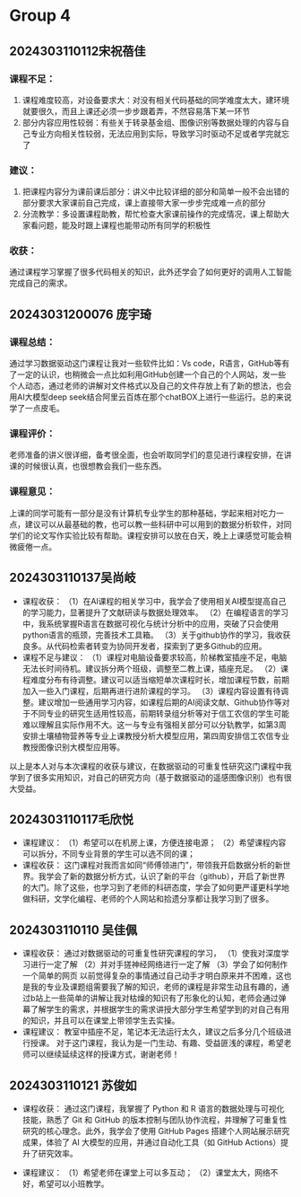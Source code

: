 # Group 4

## 2024303110112宋祝蓓佳

### 课程不足：

1. 课程难度较高，对设备要求大：对没有相关代码基础的同学难度太大，建环境就要很久，而且上课还必须一步步跟着弄，不然容易落下某一环节
2. 部分内容应用性较弱：有些关于转录基金组、图像识别等数据处理的内容与自己专业方向相关性较弱，无法应用到实际，导致学习时驱动不足或者学完就忘了

### 建议：

1. 把课程内容分为课前课后部分：讲义中比较详细的部分和简单一般不会出错的部分要求大家课前自己完成，课上直接带大家一步步完成难一点的部分
2. 分流教学：多设置课程助教，帮忙检查大家课前操作的完成情况，课上帮助大家看问题，能及时跟上课程也能带动所有同学的积极性

### 收获：

通过课程学习掌握了很多代码相关的知识，此外还学会了如何更好的调用人工智能完成自己的需求。


## 20243031200076 庞宇琦

### 课程总结：

通过学习数据驱动这门课程让我对一些软件比如：Vs code，R语言，GitHub等有了一定的认识，也稍微会一点比如利用GitHub创建一个自己的个人网站，发一些个人动态，通过老师的讲解对文件格式以及自己的文件存放上有了新的想法，也会用AI大模型deep seek结合阿里云百炼在那个chatBOX上进行一些运行。总的来说学了一点皮毛。

### 课程评价：

老师准备的讲义很详细，备考很全面，也会听取同学们的意见进行课程安排，在讲课的时候很认真，也很想教会我们一些东西。

### 课程意见：

上课的同学可能有一部分是没有计算机专业学生的那种基础，学起来相对吃力一点，建议可以从最基础的教，也可以教一些科研中可以用到的数据分析软件，对同学们的论文写作实验比较有帮助。课程安排可以放在白天，晚上上课感觉可能会稍微疲倦一点。



## 2024303110137吴尚岐

- 课程收获：
（1）在AI课程的相关学习中，我学会了使用相关AI模型提高自己的学习能力，显著提升了文献研读与数据处理效率。
（2）在编程语言的学习中，我系统掌握R语言在数据可视化与统计分析中的应用，突破了只会使用python语言的瓶颈，完善技术工具箱。
（3）关于github协作的学习，我收获良多。从代码检索者转变为协同开发者，探索到了更多Github的应用。
- 课程不足与建议：
（1）课程对电脑设备要求较高，阶梯教室插座不足，电脑无法长时间待机。建议拆分两个班级，调整至二教上课，插座充足。
（2）课程难度分布有待调整。建议可以适当缩短单次课程时长，增加课程节数，前期加入一些入门课程，后期再进行进阶课程的学习。
（3）课程内容设置有待调整。建议增加一些通用学习内容，如课程后期的AI阅读文献、Github协作等对于不同专业的研究生适用性较高，前期转录组分析等对于信工农信的学生可能难以理解且实际作用不大。这一与专业有强相关部分可以分轨教学，如第3周安排土壤植物营养等专业上课教授分析大模型应用，第四周安排信工农信专业教授图像识别大模型应用等。

以上是本人对与本次课程的收获与建议，在数据驱动的可重复性研究这门课程中我学到了很多实用知识，对自己的研究方向（基于数据驱动的遥感图像识别）也有很大受益。

## 2024303110117毛欣悦

- 课程建议：
（1）希望可以在机房上课，方便连接电源；
（2）希望课程内容可以拆分，不同专业背景的学生可以选不同的课；
- 课程收获：
这门课程对我而言如同“师傅领进门”，带领我开启数据分析的新世界。我学会了新的数据分析方式，认识了新的平台（github），开启了新世界的大门。除了这些，也学习到了老师的科研态度，学会了如何更严谨更科学地做科研，文学化编程、老师的个人网站和拾遗分享都让我学习到了很多。

## 2024303110110 吴佳佩

- 课程收获：
  通过对数据驱动的可重复性研究课程的学习，
  （1）使我对深度学习进行一定了解
  （2）并对手搓神经网络进行一定了解
  （3）学会了如何制作一个简单的网页
  以前觉得复杂的事情通过自己动手才明白原来并不困难，这也是我的专业及课题组需要我了解的知识，老师的课程是非常生动且有趣的，通过b站上一些简单的讲解让我对枯燥的知识有了形象化的认知，老师会通过弹幕了解学生的需求，并根据学生的需求讲授大部分学生希望学到的对自己有用的知识，并且可以在课堂上带领学生去实操。
- 课程建议：
  教室中插座不足，笔记本无法运行太久，建议之后多分几个班级进行授课。
  对于这门课程，我认为是一门生动、有趣、受益匪浅的课程，希望老师可以继续延续这样的授课方式，谢谢老师！


## 2024303110121 苏俊如

- 课程收获：
通过这门课程，我掌握了 Python 和 R 语言的数据处理与可视化技能，熟悉了 Git 和 GitHub 的版本控制与团队协作流程，并理解了可重复性研究的核心理念。此外，我学会了使用 GitHub Pages 搭建个人网站展示研究成果，体验了 AI 大模型的应用，并通过自动化工具（如 GitHub Actions）提升了研究效率。

- 课程建议：
（1）希望老师在课堂上可以多互动；
（2）课堂太大，网络不好，希望可以小班教学。
